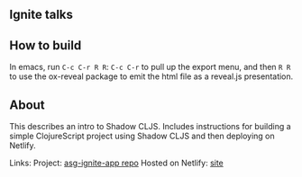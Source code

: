 ## Ignite talks

## How to build

In emacs, run `C-c C-r R R`: `C-c C-r` to pull up the export menu, and then `R R` to use the ox-reveal package to emit the html file as a reveal.js presentation.

## About

This describes an intro to Shadow CLJS. Includes instructions for building a simple ClojureScript project using Shadow CLJS and then deploying on Netlify.

Links:
Project: [asg-ignite-app repo](https://github.com/dpsutton/asg-ignite-app)
Hosted on Netlify: [site](https://hungry-ride-9a629b.netlify.com/)

